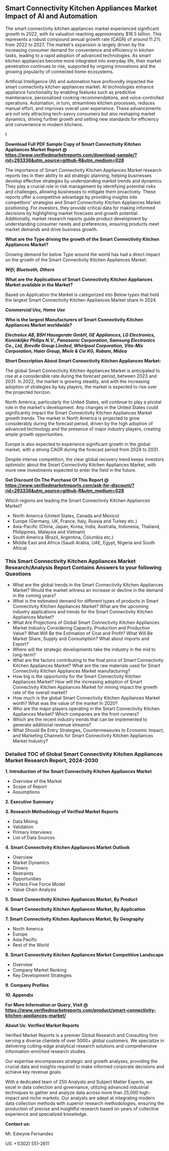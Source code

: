 <h2>Smart Connectivity Kitchen Appliances Market Impact of AI and Automation</h2><p>The smart connectivity kitchen appliances market experienced significant growth in 2022, with its valuation reaching approximately $16.5 billion. This represents a robust compound annual growth rate (CAGR) of around 11.2% from 2022 to 2027. The market's expansion is largely driven by the increasing consumer demand for convenience and efficiency in kitchen tasks, leading to a rapid adoption of advanced technologies. As smart kitchen appliances become more integrated into everyday life, their market penetration continues to rise, supported by ongoing innovations and the growing popularity of connected home ecosystems.</p><p>Artificial Intelligence (AI) and automation have profoundly impacted the smart connectivity kitchen appliances market. AI technologies enhance appliance functionality by enabling features such as predictive maintenance, personalized cooking recommendations, and voice-controlled operations. Automation, in turn, streamlines kitchen processes, reduces manual effort, and improves overall user experience. These advancements are not only attracting tech-savvy consumers but also reshaping market dynamics, driving further growth and setting new standards for efficiency and convenience in modern kitchens.</p>t</p><p id="" class=""><strong>Download Full PDF Sample Copy of Smart Connectivity Kitchen Appliances Market Report @ <a href="https://www.verifiedmarketreports.com/download-sample/?rid=293336&utm_source=github-R&utm_medium=028" target="_blank">https://www.verifiedmarketreports.com/download-sample/?rid=293336&utm_source=github-R&utm_medium=028</a></strong></p><p>The importance of&nbsp;Smart Connectivity Kitchen Appliances Market research reports lies in their ability to aid strategic planning, helping businesses develop effective strategies by understanding market trends and dynamics. They play a crucial role in risk management by identifying potential risks and challenges, allowing businesses to mitigate them proactively. These reports offer a competitive advantage by providing insights into competitors' strategies and Smart Connectivity Kitchen Appliances Market positioning. For investors, they provide critical data for making informed decisions by highlighting market forecasts and growth potential. Additionally, market research reports guide product development by understanding consumer needs and preferences, ensuring products meet market demands and drive business growth.</p><p><strong>What are the&nbsp;Type driving the growth of the Smart Connectivity Kitchen Appliances Market?</strong></p><p id="" class="">Growing demand for below Type around the world has had a direct impact on the growth of the Smart Connectivity Kitchen Appliances Market:</p><em><strong>Wifi, Bluetooth, Others</strong></em></p><strong>What are the&nbsp;Applications&nbsp;of Smart Connectivity Kitchen Appliances Market available in the Market?</strong></p><p id="" class="">Based on Application the Market is categorized into Below types that held the largest Smart Connectivity Kitchen Appliances Market share In 2024.</p><em><strong>Commercial Use, Home Use</strong></em></p><strong>Who is the largest Manufacturers of Smart Connectivity Kitchen Appliances Market worldwide?</strong></p><p><em><strong>Electrolux AB, BSH Hausgerate GmbH, GE Appliances, LG Electronics, Koninklijke Philips N.V., Panasonic Corporation, Samsung Electronics Co., Ltd, Breville Group Limited, Whirlpool Corporation, Vita-Mix Corporation, Haier Group, Miele & Cie KG, Robam, Midea</strong></em></p><p id="" class=""><strong>Short Description About Smart Connectivity Kitchen Appliances Market:</strong></p><p>The global Smart Connectivity Kitchen Appliances Market is anticipated to rise at a considerable rate during the forecast period, between 2023 and 2031. In 2022, the market is growing steadily, and with the increasing adoption of strategies by key players, the market is expected to rise over the projected horizon.</p><p>North America, particularly the United States, will continue to play a pivotal role in the market's development. Any changes in the United States could significantly impact the Smart Connectivity Kitchen Appliances Market growth trends. The market in North America is projected to grow considerably during the forecast period, driven by the high adoption of advanced technology and the presence of major industry players, creating ample growth opportunities.</p><p>Europe is also expected to experience significant growth in the global market, with a strong CAGR during the forecast period from 2024 to 2031.</p><p>Despite intense competition, the clear global recovery trend keeps investors optimistic about the Smart Connectivity Kitchen Appliances Market, with more new investments expected to enter the field in the future.</p><p id="" class=""><strong>Get Discount On The Purchase Of This Report @ <a href="https://www.verifiedmarketreports.com/ask-for-discount/?rid=293336&utm_source=github-R&utm_medium=028" target="_blank">https://www.verifiedmarketreports.com/ask-for-discount/?rid=293336&utm_source=github-R&utm_medium=028</a></strong></p>Which regions are leading the Smart Connectivity Kitchen Appliances Market?</p><ul><li>North America (United States, Canada and Mexico)</li><li>Europe (Germany, UK, France, Italy, Russia and Turkey etc.)</li><li>Asia-Pacific (China, Japan, Korea, India, Australia, Indonesia, Thailand, Philippines, Malaysia and Vietnam)</li><li>South America (Brazil, Argentina, Columbia etc.)</li><li>Middle East and Africa (Saudi Arabia, UAE, Egypt, Nigeria and South Africa)</li></ul><h3 id="" class="">This Smart Connectivity Kitchen Appliances Market Research/Analysis Report Contains Answers to your following Questions</h3><ul><li>What are the global trends in the Smart Connectivity Kitchen Appliances Market? Would the market witness an increase or decline in the demand in the coming years?</li><li>What is the estimated demand for different types of products in Smart Connectivity Kitchen Appliances Market? What are the upcoming industry applications and trends for the Smart Connectivity Kitchen Appliances Market?</li><li>What Are Projections of Global Smart Connectivity Kitchen Appliances Market Industry Considering Capacity, Production and Production Value? What Will Be the Estimation of Cost and Profit? What Will Be Market Share, Supply and Consumption? What about imports and Export?</li><li>Where will the strategic developments take the industry in the mid to long-term?</li><li>What are the factors contributing to the final price of Smart Connectivity Kitchen Appliances Market? What are the raw materials used for Smart Connectivity Kitchen Appliances Market manufacturing?</li><li>How big is the opportunity for the Smart Connectivity Kitchen Appliances Market? How will the increasing adoption of Smart Connectivity Kitchen Appliances Market for mining impact the growth rate of the overall market?</li><li>How much is the global Smart Connectivity Kitchen Appliances Market worth? What was the value of the market In 2020?</li><li>Who are the major players operating in the Smart Connectivity Kitchen Appliances Market? Which companies are the front runners?</li><li>Which are the recent industry trends that can be implemented to generate additional revenue streams?</li><li>What Should Be Entry Strategies, Countermeasures to Economic Impact, and Marketing Channels for Smart Connectivity Kitchen Appliances Market Industry?</li></ul><h3 id="" class="">Detailed TOC of Global Smart Connectivity Kitchen Appliances Market Research Report, 2024-2030</h3><p id="" class=""><strong>1. Introduction of the Smart Connectivity Kitchen Appliances Market</strong></p><ul><li>Overview of the Market</li><li>Scope of Report</li><li>Assumptions</li></ul><p id="" class=""><strong>2. Executive Summary</strong></p><p id="" class=""><strong>3. Research Methodology of Verified Market Reports</strong></p><ul><li>Data Mining</li><li>Validation</li><li>Primary Interviews</li><li>List of Data Sources</li></ul><p id="" class=""><strong>4. Smart Connectivity Kitchen Appliances Market Outlook</strong></p><ul><li>Overview</li><li>Market Dynamics</li><li>Drivers</li><li>Restraints</li><li>Opportunities</li><li>Porters Five Force Model</li><li>Value Chain Analysis</li></ul><p id="" class=""><strong>5. Smart Connectivity Kitchen Appliances Market, By Product</strong></p><p id="" class=""><strong>6. Smart Connectivity Kitchen Appliances Market, By Application</strong></p><p id="" class=""><strong>7. Smart Connectivity Kitchen Appliances Market, By Geography</strong></p><ul><li>North America</li><li>Europe</li><li>Asia Pacific</li><li>Rest of the World</li></ul><p id="" class=""><strong>8. Smart Connectivity Kitchen Appliances Market Competitive Landscape</strong></p><ul><li>Overview</li><li>Company Market Ranking</li><li>Key Development Strategies</li></ul><p id="" class=""><strong>9. Company Profiles</strong></p><p id="" class=""><strong>10. Appendix</strong></p><p id="" class=""><strong>For More Information or Query, Visit @ <a href="https://www.verifiedmarketreports.com/product/smart-connectivity-kitchen-appliances-market/" target="_blank">https://www.verifiedmarketreports.com/product/smart-connectivity-kitchen-appliances-market/</a></strong></p><p id="" class=""><strong>About Us: Verified Market Reports</strong></p><p id="" class="">Verified Market Reports is a premier Global Research and Consulting firm serving a diverse clientele of over 5000+ global customers. We specialize in delivering cutting-edge analytical research solutions and comprehensive information-enriched research studies.</p><p id="" class="">Our expertise encompasses strategic and growth analyses, providing the crucial data and insights required to make informed corporate decisions and achieve key revenue goals.</p><p id="" class="">With a dedicated team of 250 Analysts and Subject Matter Experts, we excel in data collection and governance, utilizing advanced industrial techniques to gather and analyze data across more than 25,000 high-impact and niche markets. Our analysts are adept at integrating modern data collection methods with superior research methodologies, ensuring the production of precise and insightful research based on years of collective experience and specialized knowledge.</p><p id="" class=""><strong>Contact us:</strong></p><p id="" class="">Mr. Edwyne Fernandes</p><p id="" class="">US: +1(302) 551-2611</p>